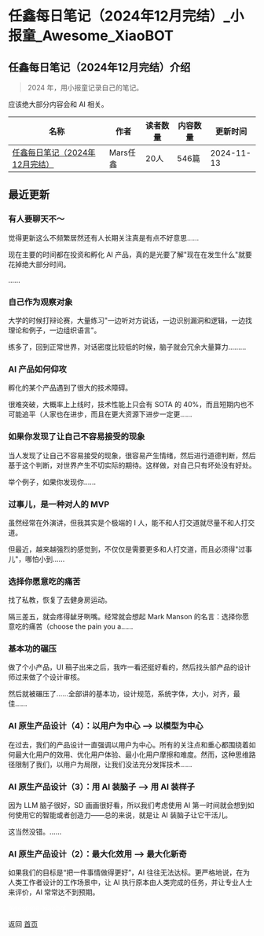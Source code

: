 # 任鑫每日笔记（2024年12月完结）_小报童_Awesome_XiaoBOT

## 任鑫每日笔记（2024年12月完结）介绍
> 2024 年，用小报童记录自己的笔记。    
    
应该绝大部分内容会和 AI 相关。  
  


|名称|作者|读者数量|内容数量|更新时间|
|---|---|---|---|---|
|[任鑫每日笔记（2024年12月完结）](https://xiaobot.net/p/ideas?refer=0b133df9-27dc-423b-8101-639049001c13)|Mars任鑫|20人|546篇|2024-11-13|

## 最近更新
### 有人要聊天不～

觉得更新这么不频繁居然还有人长期关注真是有点不好意思……

现在主要的时间都在投资和孵化 AI 产品，真的是光要了解"现在在发生什么"就要花掉绝大部分时间。

......

### 自己作为观察对象

大学的时候打辩论赛，大量练习"一边听对方说话，一边识别漏洞和逻辑，一边找理论和例子，一边组织语言"。

练多了，回到正常世界，对话密度比较低的时候，脑子就会冗余大量算力…......

### AI 产品如何仰攻

孵化的某个产品遇到了很大的技术障碍。

很难突破，大概率上上线时，技术性能上只会有 SOTA 的 40%，而且短期内也不可能追平（人家也在进步，而且在更大资源下进步一定更......

### 如果你发现了让自己不容易接受的现象

当人发现了让自己不容易接受的现象，很容易产生情绪，然后进行道德判断，然后基于这个判断，对世界产生不切实际的期待。这样做，对自己只有坏处没有好处。

举个例子，如果你发现你......

### 过事儿，是一种对人的 MVP

虽然经常在外演讲，但我其实是个极端的 I 人，能不和人打交道就尽量不和人打交道。

但最近，越来越强烈的感觉到，不仅仅是需要更多和人打交道，而且必须得"过事儿"，哪怕小到......

### 选择你愿意吃的痛苦

找了私教，恢复了去健身房运动。

隔三差五，就会疼得龇牙咧嘴。经常就会想起 Mark Manson 的名言：选择你愿意吃的痛苦（choose the pain you a......

### 基本功的碾压

做了个小产品，UI 稿子出来之后，我咋一看还挺好看的，然后找头部产品的设计师过来做了个设计审核。

然后就被碾压了……全部讲的基本功，设计规范，系统字体，大小，对齐，最佳......

### AI 原生产品设计（4）：以用户为中心 —> 以模型为中心

在过去，我们的产品设计一直强调以用户为中心。所有的关注点和重心都围绕着如何最大化用户的效用、优化用户体验、最小化用户摩擦和难度。然而，这种思维路径限制了我们，以用户为局限，让我们没法充分发挥技术......

### AI 原生产品设计（3）：用 AI 装脑子 —> 用 AI 装样子

因为 LLM 脑子很好，SD 画画很好看，所以我们考虑使用 AI 第一时间就会想到如何使用它的智能或者创造力——总的来说，就是让 AI 装脑子让它干活儿。

这当然没错。......

### AI 原生产品设计（2）：最大化效用 —> 最大化新奇

如果我们的目标是“把一件事情做得更好”，AI 往往无法达标。更严格地说，在为人类工作者设计的工作场景中，让 AI
执行原本由人类完成的任务，并让专业人士来评价，AI 常常达不到预期。


<a href="https://github.com/Reno9527/awesome-xiaobot" style="color: white; text-decoration: none;">awesome-xiaobot</a>

返回 [首页](../README.md)

